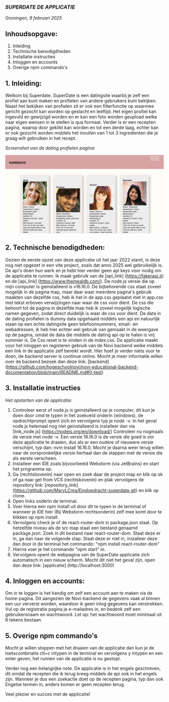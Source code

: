 ### *SUPERDATE DE APPLICATIE* 
*Groningen, 9 februari 2025*

## Inhoudsopgave:
1. Inleiding
2. Technische benodigdheden
3. Installatie instructies
4. Inloggen en accounts
5. Overige npm commando's 

## 1. Inleiding:
Welkom bij Superdate. SuperDate is een datingsite waarbij je zelf een profiel aan kunt maken en profielen van andere gebruikers kunt 
bekijken. Naast het bekijken van profielen zit er ook een filterfunctie op waarmee gericht gezocht kan worden op geslacht en leeftijd. Het eigen profiel 
kan ingevuld en gewijzigd worden en er kan een foto worden geupload welke naar eigen wensen in te stellen is qua formaat. Verder is er een recepten pagina, 
waarop door geklikt kan worden en tot een derde laag, echter kan er ook gezocht worden middels het invullen van 1 tot 3 ingredienten die je graag wilt gebruiken 
in het recept. 

*Screenshot van de dating profielen pagina:*

![](src/assets/profiel-pagina.png)

## 2. Technische benodigdheden:
Gezien de eerste opzet van deze applicatie uit het jaar 2022 stamt, is deze nog niet opgezet in een vite project, zoals dat anno 2025 wel gebruikelijk is.
De api's doen hun werk en je hebt hier verder geen api keys voor nodig om de applicatie te runnen. Ik maak gebruik van de [api_link] (https://fakerapi.it) en
de [api_link] (https://www.themealdb.com/). De node.js versie die op mijn computer is geinstalleerd is v16.16.0.
De bijbehorende css staat zoveel mogelijk in de pagina map, maar daar waar meerdere pagina's gebruik maakten van dezelfde css, 
heb ik het in de app.css geplaatst met in app.css met tekst erboven verwijzingen naar waar de css voor dient. De css die behoort tot de pagina in dezelfde map heb ik
zoveel mogelijk logische namen gegeven, zodat direct duidelijk is waar de css voor dient. De data in de dating profielen is dummy data opgehaald middels een api en natuurlijk 
staan op een echte datingsite geen telefoonnummers, email- en webadressen, ik heb hier echter wel gebruik van gemaakt in de weergave op de pagina, omdat de data die middels
de dating api op te halen is vrij summier is. De Css reset is te vinden in de index.css. De applicatie maakt voor het inloggen en registeren gebruik van de Novi backend welke
middels een link in de applicatie zelf bereikt wordt. Hier hoef je verder niets voor te doen, de backend server is continue online. 
Mocht je meer informatie willen over de backend bezoek dan deze link: [backend] (https://github.com/hogeschoolnovi/novi-educational-backend-documentation/blob/main/README.md#0-test)

## 3. Installatie instructies

*Het opstarten van de applicatie:*

1. Controleer eerst of node.js is geinstalleerd op je computer, dit kun je doen door cmd te typen in het zoekveld onderin (windows), de opdrachtprompt opent zich
   en vervolgens typ je node -v.  In het geval node.js helemaal nog niet geinstalleerd is installeer dan via [link_node.js] (https://nodejs.org/en/download/)
   Controleer nu nogmaals de versie met node -v. Een versie 16.16.0 is de versie die goed is om deze applicatie te draaien, dus als er een oudere of nieuwere versie verschijnt, 
   typ dan: nvm install 16.16.0. Mocht je daarna weer terug willen naar de oorspronkelijke versie herhaal dan de stappen met de versie die als eerste verscheen. 
2. Installeer een IDE zoals bijvoorbeeld Webstorm (via JetBrains) en start het programma op. 
3. Ga (rechtsbovenin) naar open en zoek daar de project map en klik op ok of ga naar get from VCS (rechtsbovenin) en plak vervolgens de 
   repository link: [repository_link] (https://github.com/MaryLCrea/Eindopdracht-superdate.git) en klik op clone.
4. Open links onderin de terminal.
5. Voer hierna een npm install uit door dit te typen in de terminal of wanneer je IDE hier (Bij Webstorm rechtsonderin) zelf mee komt door te klikken op npm install.
6. Vervolgens check je of de react-router-dom in package.json staat. Op hetzelfde niveau als de src map staat een bestand genaamd package.json. Zoek in dit bestand naar
  react-router-dom. Staat deze er in, ga dan naar de volgende stap. Staat deze er niet in, installeer deze dan door in de terminal het commando: "npm install react-router-dom"
7. Hierna voer je het commando "npm start" in.
8. Vervolgens opent de webpagina van de SuperDate applicatie zich automatisch in een nieuw scherm. Mocht dit niet het geval zijn, open dan deze link: [applicatie] (http://localhost:3000) 

## 4. Inloggen en accounts:
Om in te loggen is het handig om zelf een account aan te maken via de home-pagina. Dit aangezien de Novi-backend de gegevens vaak al binnen een 
uur ververst worden, waardoor ik geen inlog gegevens kan verstrekken. Vul op de registratie pagina je e-mailadres in, en bedenk zelf een gebruikersnaam
en wachtwoord. Let op: het wachtwoord moet minimaal uit 6 tekens bestaan. 

## 5. Overige npm commando's
Mocht je willen stoppen met het draaien van de applicatie dan kun je de toetscombinatie ctl+c intypen in de terminal en vervolgens y intypen en een enter geven, 
het runnen van de applicatie is nu gestopt. 

Verder nog een belangrijke note. De applicatie is in het engels geschreven, dit omdat de recepten die ik terug kreeg middels de 
api ook in het engels zijn. Wanneer je dus een zoekactie doet op de recepten pagina, typ dan ook Engelse termen in, anders komen er geen recepten terug. 


Veel plezier en succes met de applicatie!





